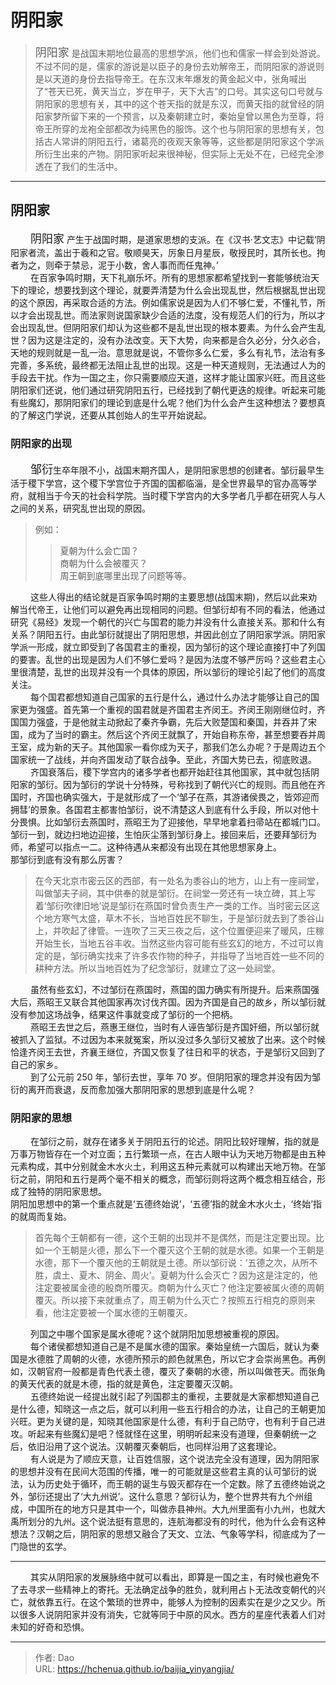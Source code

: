 # 阴阳家

> <font size=4 face="华文宋体">阴阳家</font> 是战国末期地位最高的思想学派，他们也和儒家一样会到处游说。不过不同的是，儒家的游说是以臣子的身份去劝解帝王，而阴阳家的游说则是以天道的身份去指导帝王。在东汉末年爆发的黄金起义中，张角喊出了“苍天已死，黄天当立，岁在甲子，天下大吉”的口号。其实这句口号就与阴阳家的思想有关，其中的这个苍天指的就是东汉，而黄天指的就曾经的阴阳家梦所留下来的一个预言，以及秦朝建立时，秦始皇曾以黑色为至尊，将帝王所穿的龙袍全部都改为纯黑色的服饰。这个也与阴阳家的思想有关，包括古人常讲的阴阳五行，诸葛亮的夜观天象等等，这些都是阴阳家这个学派所衍生出来的产物。阴阳家听起来很神秘，但实际上无处不在，已经完全渗透在了我们的生活中。
***
## 阴阳家
&emsp;&emsp; <font size=4 face="华文宋体">阴阳家</font> 产生于战国时期，是道家思想的支派。在《汉书·艺文志》中记载‘阴阳家者流，盖出于羲和之官。敬顺昊天，厉象日月星辰，敬授民时，其所长也。拘者为之，则牵于禁忌，泥于小数，舍人事而而任鬼神。’  
&emsp;&emsp; 在百家争鸣时期，天下礼崩乐坏。所有的思想家都希望找到一套能够统治天下的理论，想要找到这个理论，就要弄清楚为什么会出现乱世，然后根据乱世出现的这个原因，再采取合适的方法。例如儒家说是因为人们不够仁爱，不懂礼节，所以才会出现乱世。而法家则说国家缺少合适的法度，没有规范人们的行为，所以才会出现乱世。但阴阳家们却认为这些都不是乱世出现的根本要素。为什么会产生乱世？因为这是注定的，没有办法改变。天下大势，向来都是合久必分，分久必合，天地的规则就是一乱一治。意思就是说，不管你多么仁爱，多么有礼节，法治有多完善，多系统，最终都无法阻止乱世的出现。这是一种天道规则，无法通过人为的手段去干扰。作为一国之主，你只需要顺应天道，这样才能让国家兴旺。而且这些阴阳家们还说，他们通过研究阴阳五行，已经找到了朝代更迭的规律。听起来可能有些魔幻，那阴阳家们的理论到底是什么呢？他们为什么会产生这种想法？要想真的了解这门学说，还要从其创始人的生平开始说起。

### 阴阳家的出现
&emsp;&emsp; <font size=4 face="华文宋体">邹衍</font>生卒年限不小，战国末期齐国人，是阴阳家思想的创建者。邹衍最早生活于稷下学宫，这个稷下学宫位于齐国的国都临淄，是全世界最早的官办高等学府，就相当于今天的社会科学院。当时稷下学宫内的大多学者几乎都在研究人与人之间的关系，研究乱世出现的原因。  
> 例如：
>> 夏朝为什么会亡国？  
商朝为什么会被覆灭？  
周王朝到底哪里出现了问题等等。

&emsp;&emsp; 这些人得出的结论就是百家争鸣时期的主要思想(战国末期)，然后以此来劝解当代帝王，让他们可以避免再出现相同的问题。但邹衍却有不同的看法，他通过研究《易经》发现一个朝代的兴亡与国君的能力并没有什么直接关系。那和什么有关系？阴阳五行。由此邹衍就提出了阴阳思想，并因此创立了阴阳家学派。阴阳家学派一形成，就立即受到了各国君主的重视，因为邹衍的这个理论直接打中了列国的要害。乱世的出现是因为人们不够仁爱吗？是因为法度不够严厉吗？这些君主心里很清楚，乱世的出现并没有一个具体的原因，所以邹衍的理论引起了他们的高度关注。  
&emsp;&emsp; 每个国君都想知道自己国家的五行是什么，通过什么办法才能够让自己的国家更为强盛。首先第一个重视的国君就是齐国君主齐闵王。齐闵王刚刚继位时，齐国国力强盛，于是他就主动掀起了秦齐争霸，先后大败楚国和秦国，并吞并了宋国，成为了当时的霸主。然后这个齐闵王就飘了，开始自称东帝，甚至想要吞并周王室，成为新的天子。其他国家一看你成为天子，那我们怎么办呢？于是周边五个国家统一了战线，并向齐国发动了联合战争。至此，齐国大势已去，彻底败退。  
&emsp;&emsp; 齐国衰落后，稷下学宫内的诸多学者也都开始赶往其他国家，其中就包括阴阳家的邹衍。因为邹衍的学说十分特殊，号称找到了朝代兴亡的规则。而且他在齐国时，齐国也确实强大，于是就形成了一个‘邹子在燕，其游诸侯畏之，皆郊迎而拥彗’的景象。各国君主都害怕邹衍，说不清楚这人到底有什么手段，所以对他十分畏惧。比如邹衍去燕国时，燕昭王为了迎接他，早早地拿着扫帚站在都城门口。邹衍一到，就边扫地边迎接，生怕灰尘落到邹衍身上。接回来后，还要拜邹衍为师，希望可以指点一二。这种待遇从来都没有出现在其他思想家身上。  
那邹衍到底有没有那么厉害？  
> 在今天北京市密云区的西部，有一处名为黍谷山的地方，山上有一座祠堂，叫做邹夫子祠，其中供奉的就是邹衍。在祠堂一旁还有一块立碑，其上写着‘邹衍吹律旧地’说是邹衍在燕国时曾负责生产一类的工作。当时密云区这个地方寒气太盛，草木不长，当地百姓民不聊生，于是邹衍就去到了黍谷山上，并吹起了律管。一连吹了三天三夜之后，这个位置便迎来了暖风，庄稼开始生长，当地五谷丰收。当然这些内容可能有些玄幻的地方，不过可以肯定的是，邹衍确实找来了许多农作物的种子，并指导了当地百姓一些不同的耕种方法。所以当地百姓为了纪念邹衍，就建立了这一处祠堂。

&emsp;&emsp; 虽然有些玄幻，不过邹衍在燕国时，燕国的国力确实有所提升。后来燕国强大后，燕昭王又联合其他国家再次讨伐齐国。因为齐国是自己的故乡，所以邹衍就没有参加这场战争，结果这件事就变成了邹衍的一个把柄。  
&emsp;&emsp; 燕昭王去世之后，燕惠王继位，当时有人诬告邹衍是齐国奸细，所以邹衍就被抓入了监狱。不过因为本来就冤案，所以没过多久邹衍又被放了出来。这个时候恰逢齐闵王去世，齐襄王继位，齐国又恢复了往日和平的状态，于是邹衍又回到了自己的家乡。  
&emsp;&emsp; 到了公元前 250 年，邹衍去世，享年 70 岁。但阴阳家的理念并没有因为邹衍的离开而衰退，反而愈加强大那阴阳家的思想到底是什么呢？
### 阴阳家的思想
&emsp;&emsp; 在邹衍之前，就存在诸多关于阴阳五行的论述。阴阳比较好理解，指的就是万事万物皆存在一个对立面；五行繁琐一点，在古人眼中认为天地万物都是由五种元素构成，其中分别就金木水火土，利用这五种元素就可以构建出天地万物。在邹衍之前，阴阳和五行是两个毫不相关的概念，而邹衍则将这两个概念相互结合，形成了独特的阴阳家思想。  
阴阳加思想中的第一个重点就是‘五德终始说’，‘五德’指的就金木水火土，‘终始’指的就周而复始。
> 首先每个王朝都有一德，这个王朝的出现并不是偶然，而是注定要出现。比如一个王朝是火德，那么下一个覆灭这个王朝的就是水德。如果一个王朝是水德，那下一个覆灭他的王朝就是土德。所以邹衍说：‘五德之次，从所不胜，虞土、夏木、阴金、周火’。夏朝为什么会灭亡？因为这是注定的，他注定要被属金德的殷商所覆灭。商朝为什么灭亡？他注定要被属火德的周朝覆灭。所以接下来就重点了，周王朝为什么灭亡？按照五行相克的原则来看，他注定要被一个属水德的王朝覆灭。  

&emsp;&emsp; 列国之中哪个国家是属水德呢？这个就阴阳加思想被重视的原因。  
&emsp;&emsp; 每个诸侯都想知道自己是不是属水德的国家。秦始皇统一六国后，就认为秦国是水德胜了周朝的火德，水德所预示的颜色就黑色，所以它才会崇尚黑色。再例如，汉朝官府一般都是青色代表土德，覆灭了秦朝的水德，所以叫做苍天。而张角的黄天代表的就是木德，指的就是黄色，注定要覆灭汉朝。  
&emsp;&emsp; 五德终始说一经提出就引起了列国郡主的重视，主要就是大家都想知道自己是什么德，知晓这一点之后，就可以利用一些五行相合的办法，让自己的王朝更加兴旺。更为关键的是，知晓其他国家是什么德，有利于自己防守，也有利于自己进攻。听起来有些魔幻是吧？怪就怪在这里，明明听起来没有道理，但秦朝统一之后，依旧沿用了这个说法。汉朝覆灭秦朝后，也同样沿用了这套理论。  
&emsp;&emsp; 有人说是为了顺应天意，让百姓信服，这个说法完全没有道理，因为阴阳家的思想并没有在民间大范围的传播，唯一的可能就是这些君主真的认可邹衍的说法，认为历史处于循环，而王朝的诞生与毁灭都存在一个定数。除了五德终始说之外，邹衍还提出了‘大九州说’。这什么意思？邹衍认为，整个世界共有九个州组成，中国所在的地方只是其中一个，叫做赤县神州。大九州里面有小九州，也就大禹所划分的九州。这个说法挺有意思的，连航海都没有的时代，他为什么会有这种想法？汉朝之后，阴阳家的思想又融合了天文、立法、气象等学科，彻底成为了一门隐世的玄学。  
***
&emsp;&emsp; 其实从阴阳家的发展脉络中就可以看出，即算是一国之主，有时候也避免不了去寻求一些精神上的寄托。无法确定战争的胜负，就利用占卜无法改变朝代的兴亡，就依靠五行。在这个繁琐的世界中，能够人为控制的因素实在是少之又少。所以很多人说阴阳家并没有消失，它就等同于中原的风水。西方的星座代表着人们对未知的好奇和恐惧。
<!--more-->


---

> 作者: Dao  
> URL: https://hchenua.github.io/baijia_yinyangjia/  

